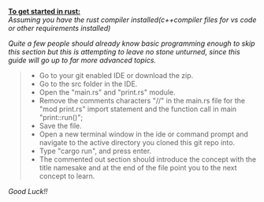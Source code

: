 <u><b>To get started in rust:</b></u></br>
<i> Assuming you have the rust compiler installed(c++compiler files for vs code or other requirements installed)</i>

<i>Quite a few people should already know basic programming enough to skip this section but this is attempting to leave no stone unturned, since this guide will go up to far more advanced topics.</i>

> - Go to your git enabled IDE or download the zip.
> - Go to the src folder in the IDE.
> - Open the "main.rs" and "print.rs" module.
> - Remove the comments characters "//" in the main.rs file for the "mod print.rs" import statement and the function call in main "print::run()";
> - Save the file.
> - Open a new terminal window in the ide or command prompt and navigate to the active directory you cloned this git repo into.
> - Type "cargo run", and press enter.
> - The commented out section should introduce the concept with the title namesake and at the end of the file point you to the next concept to learn.<br>


<i>Good Luck!!</i> 
